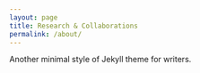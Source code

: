 ```yaml
---
layout: page
title: Research & Collaborations
permalink: /about/
---
```


Another minimal style of Jekyll theme for writers.
